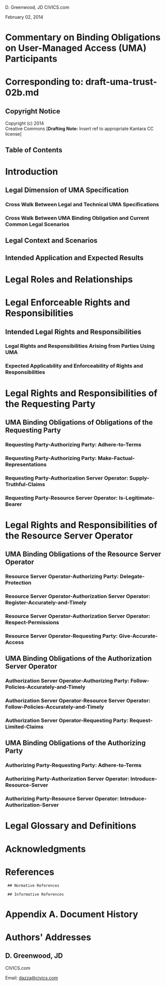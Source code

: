D. Greenwood, JD
CIVICS.com

February 02, 2014  

# Commentary on Binding Obligations on User-Managed Access (UMA) Participants  
# Corresponding to: draft-uma-trust-02b.md 


## Copyright Notice

   Copyright (c) 2014  
   Creative Commons [**Drafting Note:** Insert ref to appropriate Kantara CC license]

## Table of Contents


#  Introduction  


## Legal Dimension of UMA Specification  

### Cross Walk Between Legal and Technical UMA Specifications

###  Cross Walk Between UMA Binding Obligation and Current Common Legal Scenarios

## Legal Context and Scenarios  


## Intended Application and Expected Results  

#  Legal Roles and Relationships

#  Legal Enforceable Rights and Responsibilities

## Intended Legal Rights and Responsibilities 

### Legal Rights and Responsibilities Arising from Parties Using UMA

### Expected Applicability and Enforceability of Rights and Responsibilities

#  Legal Rights and Responsibilities of the Requesting Party 

## UMA Binding Obligations of Obligations of the Requesting Party 

### Requesting Party-Authorizing Party: Adhere-to-Terms

### Requesting Party-Authorizing Party: Make-Factual-Representations

### Requesting Party-Authorization Server Operator: Supply-Truthful-Claims
               
### Requesting Party-Resource Server Operator: Is-Legitimate-Bearer

#  Legal Rights and Responsibilities  of the Resource Server Operator
               
## UMA Binding Obligations of the Resource Server Operator

### Resource Server Operator-Authorizing Party: Delegate-Protection 
               
### Resource Server Operator-Authorization Server Operator: Register-Accurately-and-Timely
               
### Resource Server Operator-Authorization Server Operator: Respect-Permissions
               
### Resource Server Operator-Requesting Party: Give-Accurate-Access

## UMA Binding Obligations of the Authorization Server Operator

### Authorization Server Operator-Authorizing Party: Follow-Policies-Accurately-and-Timely
               
### Authorization Server Operator-Resource Server Operator: Follow-Policies-Accurately-and-Timely
               
### Authorization Server Operator-Requesting Party: Request-Limited-Claims
               
## UMA Binding Obligations of the Authorizing Party

### Authorizing Party-Requesting Party: Adhere-to-Terms

### Authorizing Party-Authorization Server Operator: Introduce-Resource-Server
               
### Authorizing Party-Resource Server Operator: Introduce-Authorization-Server


#  Legal Glossary and Definitions

#  Acknowledgments 

# References 

     ## Normative References 
     
     ## Informative References 
     

# Appendix A.  Document History 

# Authors' Addresses   
   
##   D. Greenwood, JD  
   CIVICS.com  
   
   Email: dazza@civics.com  
